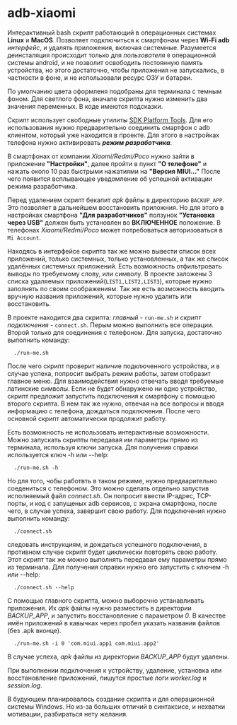 # adb-xiaomi
Интерактивный bash скрипт работающий в операционных системах **Linux** и **MacOS**. Позволяет подключиться к смартфонам через **Wi-Fi adb** *интерфейс*, и удалять приложения, включая системные.
Разумеется деинсталяция происходит только для *пользователя* `0` операционной системы android, и не позволит освободить постоянную память устройства,
но этого достаточно, чтобы приложения не запускались, в частности в фоне, и не использовали ресурс ОЗУ и батареи.

По умолчанию цвета оформленя подобраны для терминала с темным фоном. Для светлого фона, вначале скрипта нужно изменить два значения переменных. В коде имеются подсказки.

Скрипт использует свободные утилиты [SDK Platform Tools](https://developer.android.com/studio/releases/platform-tools). Для его использования нужно предварительно соединить смартфон с adb клиентом, который уже находится в проекте.
Для этого в настройках телефона нужно активировать ***режим разработчика***. 

В смартфонах от компании *Xiaomi/Redmi/Poco* нужно зайти в приложение **"Настройки"**, далее пройти в пункт **"О телефоне"** и нажать около 10 раз быстрыми нажатиями на **"Версия MIUI..."** После чего появится всплывающее уведомление об успешной активации режима разработчика.

Перед удалением скрипт бекапит *apk* файлы в директорию `BACKUP_APP`. Это позволяет в дальнейшем восстановить приложния. Но для этого в настройках смартфона **"Для разработчиков"** ползунок **"Установка через USB"** должен быть установлен во **ВКЛЮЧЕННОЕ** положение. В телефонах *Xiaomi/Redmi/Poco* может потребоваться авторизоваться в `Mi Account`.

Находясь в интерфейсе скрипта так же можно вывести список всех приложений, только системных, только установленных, а так же список удалённых системных приложений.
Есть возможность отфильтровать выводы по требуемому слову, или символу.
В проекте заложены 3 списка удаляемых приложений(`LIST1,LIST2,LIST3`), которые нужно заполнять по своим соображениям.
Так же есть возможность вводить вручную названия приложений, которые нужно удалить или восстановить.

В проекте находится два скрипта: *главный* - `run-me.sh` и *скрипт подключения* - `connect.sh`. Перым можно выполнить все операции. Второй только для соединения с телефоном.
Для запуска, достаточно выполнить команду:
```
  ./run-me.sh
```
После чего скрипт проверит наличие подключенного устройства, и в случае успеха, попросит выбрать режим работы, затем отобразит главное меню.
Для взаимодействия нужно отвечать вводя требуемые латинские символы.
Если не будет обнаружено ни одно устройство, скрипт предложит запустить подключения к смартфону с помощью второго скрипта.
В нем так же нужно, отвечая на все вопросы и вводя информацию с телефона, дождаться подключения. После чего основной скрипт автоматически продолжит работу.

Есть возможность не использовать интерактивные возможности. Можно запускать скрипты передавая им параметры прямо из терминала, используя ключи запуска.
Для получения справки используется ключ -h или --help:
```
  ./run-me.sh -h
```
Но для того, чобы работвть в таком режиме, нужно предварительно соедениться с телефоном. Это можно сделать отдельно запустив исполняемый файл *connect.sh*.
Он попросит ввести IP-адрес, TCP-порты, и код с запущеных adb сервисов, с экрана смартфона, после чего, в случае успеха, завершит свою работу. Для подключения нужно выполнить команду:
```
  ./connect.sh
```
следовать инструкциям, и дождаться успешного подключения, в противном случае скрипт будет циклически повторять свою работу.
Этот скрипт так же можно выполнять передавая ему параметры прямо из терминала. Для получения справки нужно его запустить с ключем -h или --help:
```
  ./connect.sh --help
```
С помощью главного скрипта, можно выборочно устанавливать приложения. Их *apk* файлы нужно разместить в директории *BACKUP_APP*, и запустить восстановление с параметром *0*. В качестве имён приложений в кавычках через пробел указать названия файлов (без .apk вконце).
```
  ./run-me.sh -i 0 'com.miui.app1 com.miui.app2'
```
В случае успеха, *apk* файлы из директории *BACKUP_APP* будут удалены.

При выполнении подключения к устройству, удаление, установка или восстановление приложений, пишутся простые логи *worker.log* и *session.log*.

В будующем планировалось создание скрипта и для операционной системы Windows. Но из-за больших отличий в синтаксисе, и нехватки мотивации, разбираться нету желания.

